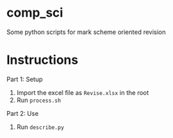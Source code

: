 # comp_sci

Some python scripts for mark scheme oriented revision

# Instructions

Part 1: Setup
1. Import the excel file as `Revise.xlsx` in the root
2. Run `process.sh`

Part 2: Use
1. Run `describe.py`
